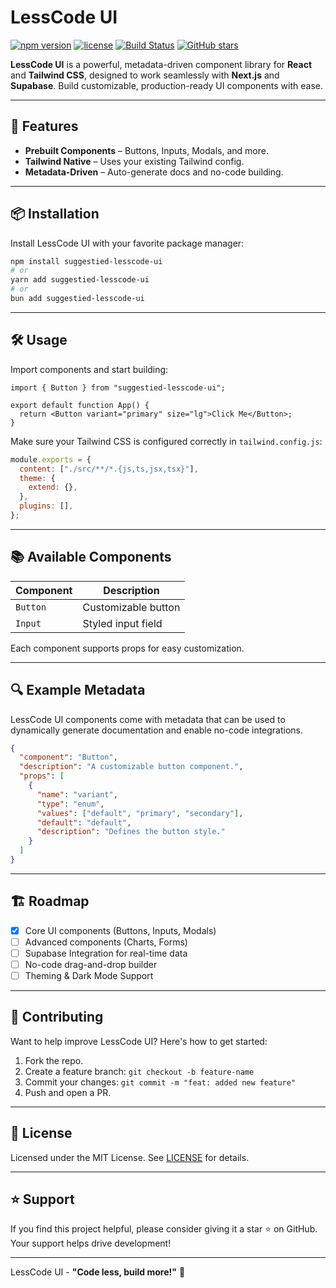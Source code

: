 # **LessCode UI**

[![npm version](https://img.shields.io/npm/v/suggestied-lesscode-ui?style=flat-square)](https://www.npmjs.com/package/suggestied-lesscode-ui)
[![license](https://img.shields.io/github/license/suggestied/lesscode?style=flat-square)](LICENSE)
[![Build Status](https://img.shields.io/github/actions/workflow/status/suggestied/lesscode/generate-metadata.yml?style=flat-square)](https://github.com/suggestied/lesscode/actions)
[![GitHub stars](https://img.shields.io/github/stars/suggestied/lesscode?style=flat-square)](https://github.com/suggestied/lesscode/stargazers)

**LessCode UI** is a powerful, metadata-driven component library for **React** and **Tailwind CSS**, designed to work seamlessly with **Next.js** and **Supabase**. Build customizable, production-ready UI components with ease.

---

## 🚀 Features

- **Prebuilt Components** – Buttons, Inputs, Modals, and more.
- **Tailwind Native** – Uses your existing Tailwind config.
- **Metadata-Driven** – Auto-generate docs and no-code building.

---

## 📦 Installation

Install LessCode UI with your favorite package manager:

```bash
npm install suggestied-lesscode-ui
# or
yarn add suggestied-lesscode-ui
# or
bun add suggestied-lesscode-ui
```

---

## 🛠 Usage

Import components and start building:

```tsx
import { Button } from "suggestied-lesscode-ui";

export default function App() {
  return <Button variant="primary" size="lg">Click Me</Button>;
}
```

Make sure your Tailwind CSS is configured correctly in `tailwind.config.js`:

```js
module.exports = {
  content: ["./src/**/*.{js,ts,jsx,tsx}"],
  theme: {
    extend: {},
  },
  plugins: [],
};
```

---

## 📚 Available Components

| Component | Description              |
|-----------|--------------------------|
| `Button`  | Customizable button       |
| `Input`   | Styled input field        |

Each component supports props for easy customization.

---

## 🔍 Example Metadata

LessCode UI components come with metadata that can be used to dynamically generate documentation and enable no-code integrations.

```json
{
  "component": "Button",
  "description": "A customizable button component.",
  "props": [
    {
      "name": "variant",
      "type": "enum",
      "values": ["default", "primary", "secondary"],
      "default": "default",
      "description": "Defines the button style."
    }
  ]
}
```

---

## 🏗 Roadmap

- [x] Core UI components (Buttons, Inputs, Modals)
- [ ] Advanced components (Charts, Forms)
- [ ] Supabase Integration for real-time data
- [ ] No-code drag-and-drop builder
- [ ] Theming & Dark Mode Support

---

## 🤝 Contributing

Want to help improve LessCode UI? Here's how to get started:

1. Fork the repo.
2. Create a feature branch: `git checkout -b feature-name`
3. Commit your changes: `git commit -m "feat: added new feature"`
4. Push and open a PR.

---

## 📄 License

Licensed under the MIT License. See [LICENSE](./LICENSE) for details.

---

## ⭐ Support

If you find this project helpful, please consider giving it a star ⭐ on GitHub. Your support helps drive development!

---

LessCode UI - **"Code less, build more!"** 🚀
